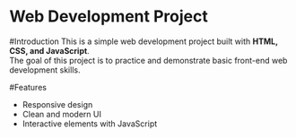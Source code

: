 # Web Development Project

#Introduction
This is a simple web development project built with **HTML, CSS, and JavaScript**.  
The goal of this project is to practice and demonstrate basic front-end web development skills.

#Features
- Responsive design  
- Clean and modern UI  
- Interactive elements with JavaScript
